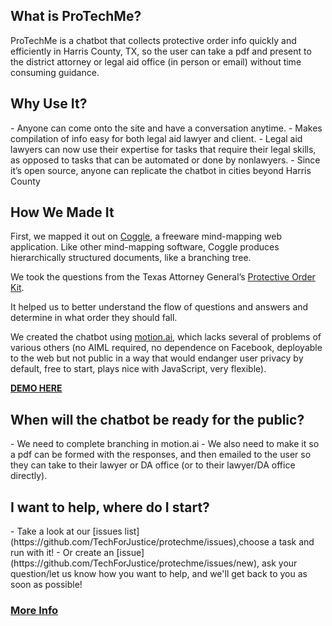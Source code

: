 <h2>What is ProTechMe?</h2>

ProTechMe is a chatbot that collects protective order info quickly and efficiently in Harris County, TX, so the user can take a pdf and present to the district attorney or legal aid office (in person or email) without time consuming guidance. 

<h2>Why Use It?</h2>
- Anyone can come onto the site and have a conversation anytime. 
- Makes compilation of info easy for both legal aid lawyer and client.
- Legal aid lawyers can now use their expertise for tasks that require their legal skills, as opposed to tasks that can be automated or done by nonlawyers. 
- Since it’s open source, anyone can replicate the chatbot in cities beyond Harris County

<h2>How We Made It</h2>

First, we mapped it out on [Coggle](https://coggle.it/diagram/581e2e29bca2b058492a7baa/70969a69244f843e388759825bbc6e131265e358840e5c29702c270280d407ae), a freeware mind-mapping web application. Like other mind-mapping software, Coggle produces hierarchically structured documents, like a branching tree.

We took the questions from the Texas Attorney General’s [Protective Order Kit](https://texasattorneygeneral.gov/files/cvs/protectivekit_dv.pdf).

It helped us to better understand the flow of  questions and answers and determine in what order they should fall. 

We created the chatbot using [motion.ai](https://www.motion.ai/), which lacks several of problems of various others (no AIML required, no dependence on Facebook, deployable to the web but not public in a way that would endanger user privacy by default, free to start, plays nice with JavaScript, very flexible).

<b>[DEMO HERE](https://techforjustice.github.io/protechme/)</b>

<h2>When will the chatbot be ready for the public?</h2>
- We need to complete branching in motion.ai 
- We also need to make it so a pdf can be formed with the responses, and then emailed to the user so they can take to their lawyer or DA office (or to their lawyer/DA office directly).

<h2>I want to help, where do I start?</h2>
- Take a look at our [issues list](https://github.com/TechForJustice/protechme/issues),choose a task and run with it!
- Or create an [issue](https://github.com/TechForJustice/protechme/issues/new), ask your question/let us know how you want to help, and we'll get back to you as soon as possible!

<h3><a href="https://github.com/TechForJustice/protechme/wiki">More Info</a></h3>
